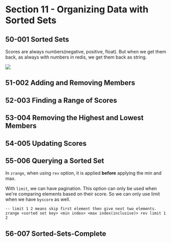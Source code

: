 # Section 11 - Organizing Data with Sorted Sets

## 50-001 Sorted Sets
Scores are always numbers(negative, positive, float). But when we get them back, as always with numbers in redis,
we get them back as string.

![](img/50-1.png)

## 51-002 Adding and Removing Members
## 52-003 Finding a Range of Scores
## 53-004 Removing the Highest and Lowest Members
## 54-005 Updating Scores
## 55-006 Querying a Sorted Set
In `zrange`, when using `rev` option, it is applied **before** applying the min and max.

With `limit`, we can have pagination. This option can only be used when we're comparing elements based on their score.
So we can only use limit when we have `byscore` as well.

```redis
-- limit 1 2 means skip first element then give next two elements.
zrange <sorted set key> <min index> <max index(inclusive)> rev limit 1 2
```

## 56-007 Sorted-Sets-Complete